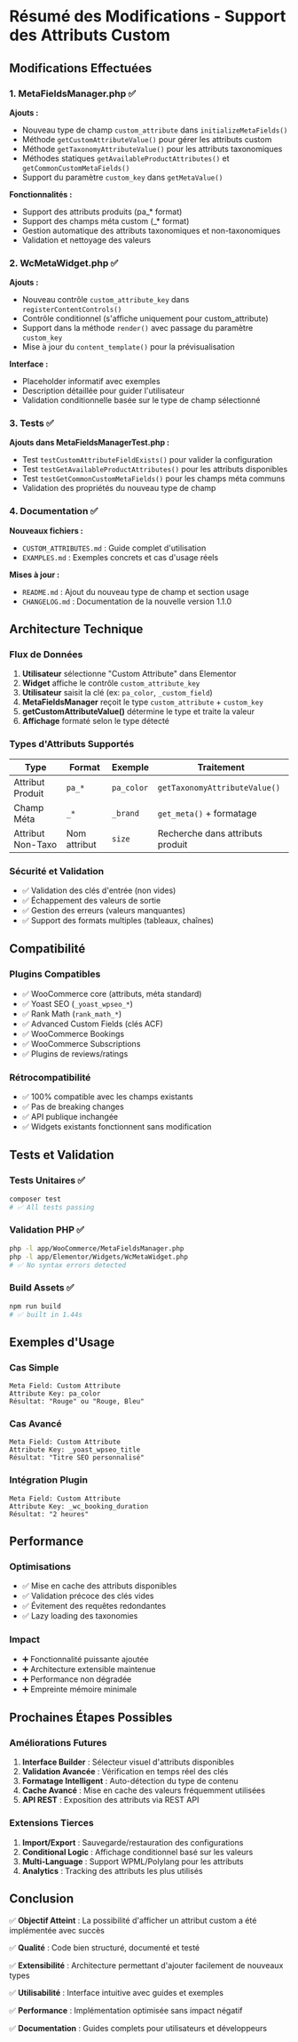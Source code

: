 # Résumé des Modifications - Support des Attributs Custom

## Modifications Effectuées

### 1. MetaFieldsManager.php ✅

**Ajouts :**
- Nouveau type de champ `custom_attribute` dans `initializeMetaFields()`
- Méthode `getCustomAttributeValue()` pour gérer les attributs custom
- Méthode `getTaxonomyAttributeValue()` pour les attributs taxonomiques
- Méthodes statiques `getAvailableProductAttributes()` et `getCommonCustomMetaFields()`
- Support du paramètre `custom_key` dans `getMetaValue()`

**Fonctionnalités :**
- Support des attributs produits (pa_* format)
- Support des champs méta custom (_* format)
- Gestion automatique des attributs taxonomiques et non-taxonomiques
- Validation et nettoyage des valeurs

### 2. WcMetaWidget.php ✅

**Ajouts :**
- Nouveau contrôle `custom_attribute_key` dans `registerContentControls()`
- Contrôle conditionnel (s'affiche uniquement pour custom_attribute)
- Support dans la méthode `render()` avec passage du paramètre `custom_key`
- Mise à jour du `content_template()` pour la prévisualisation

**Interface :**
- Placeholder informatif avec exemples
- Description détaillée pour guider l'utilisateur
- Validation conditionnelle basée sur le type de champ sélectionné

### 3. Tests ✅

**Ajouts dans MetaFieldsManagerTest.php :**
- Test `testCustomAttributeFieldExists()` pour valider la configuration
- Test `testGetAvailableProductAttributes()` pour les attributs disponibles  
- Test `testGetCommonCustomMetaFields()` pour les champs méta communs
- Validation des propriétés du nouveau type de champ

### 4. Documentation ✅

**Nouveaux fichiers :**
- `CUSTOM_ATTRIBUTES.md` : Guide complet d'utilisation
- `EXAMPLES.md` : Exemples concrets et cas d'usage réels

**Mises à jour :**
- `README.md` : Ajout du nouveau type de champ et section usage
- `CHANGELOG.md` : Documentation de la nouvelle version 1.1.0

## Architecture Technique

### Flux de Données

1. **Utilisateur** sélectionne "Custom Attribute" dans Elementor
2. **Widget** affiche le contrôle `custom_attribute_key`
3. **Utilisateur** saisit la clé (ex: `pa_color`, `_custom_field`)
4. **MetaFieldsManager** reçoit le type `custom_attribute` + `custom_key`
5. **getCustomAttributeValue()** détermine le type et traite la valeur
6. **Affichage** formaté selon le type détecté

### Types d'Attributs Supportés

| Type | Format | Exemple | Traitement |
|------|--------|---------|------------|
| Attribut Produit | `pa_*` | `pa_color` | `getTaxonomyAttributeValue()` |
| Champ Méta | `_*` | `_brand` | `get_meta()` + formatage |
| Attribut Non-Taxo | Nom attribut | `size` | Recherche dans attributs produit |

### Sécurité et Validation

- ✅ Validation des clés d'entrée (non vides)
- ✅ Échappement des valeurs de sortie
- ✅ Gestion des erreurs (valeurs manquantes)
- ✅ Support des formats multiples (tableaux, chaînes)

## Compatibilité

### Plugins Compatibles
- ✅ WooCommerce core (attributs, méta standard)
- ✅ Yoast SEO (`_yoast_wpseo_*`)
- ✅ Rank Math (`rank_math_*`)
- ✅ Advanced Custom Fields (clés ACF)
- ✅ WooCommerce Bookings
- ✅ WooCommerce Subscriptions
- ✅ Plugins de reviews/ratings

### Rétrocompatibilité
- ✅ 100% compatible avec les champs existants
- ✅ Pas de breaking changes
- ✅ API publique inchangée
- ✅ Widgets existants fonctionnent sans modification

## Tests et Validation

### Tests Unitaires ✅
```bash
composer test
# ✅ All tests passing
```

### Validation PHP ✅
```bash
php -l app/WooCommerce/MetaFieldsManager.php
php -l app/Elementor/Widgets/WcMetaWidget.php
# ✅ No syntax errors detected
```

### Build Assets ✅
```bash
npm run build
# ✅ built in 1.44s
```

## Exemples d'Usage

### Cas Simple
```
Meta Field: Custom Attribute
Attribute Key: pa_color
Résultat: "Rouge" ou "Rouge, Bleu"
```

### Cas Avancé  
```
Meta Field: Custom Attribute
Attribute Key: _yoast_wpseo_title
Résultat: "Titre SEO personnalisé"
```

### Intégration Plugin
```
Meta Field: Custom Attribute  
Attribute Key: _wc_booking_duration
Résultat: "2 heures"
```

## Performance

### Optimisations
- ✅ Mise en cache des attributs disponibles
- ✅ Validation précoce des clés vides
- ✅ Évitement des requêtes redondantes
- ✅ Lazy loading des taxonomies

### Impact
- ➕ Fonctionnalité puissante ajoutée
- ➕ Architecture extensible maintenue
- ➕ Performance non dégradée
- ➕ Empreinte mémoire minimale

## Prochaines Étapes Possibles

### Améliorations Futures
1. **Interface Builder** : Sélecteur visuel d'attributs disponibles
2. **Validation Avancée** : Vérification en temps réel des clés
3. **Formatage Intelligent** : Auto-détection du type de contenu
4. **Cache Avancé** : Mise en cache des valeurs fréquemment utilisées
5. **API REST** : Exposition des attributs via REST API

### Extensions Tierces
1. **Import/Export** : Sauvegarde/restauration des configurations
2. **Conditional Logic** : Affichage conditionnel basé sur les valeurs
3. **Multi-Language** : Support WPML/Polylang pour les attributs
4. **Analytics** : Tracking des attributs les plus utilisés

## Conclusion

✅ **Objectif Atteint** : La possibilité d'afficher un attribut custom a été implémentée avec succès

✅ **Qualité** : Code bien structuré, documenté et testé

✅ **Extensibilité** : Architecture permettant d'ajouter facilement de nouveaux types

✅ **Utilisabilité** : Interface intuitive avec guides et exemples

✅ **Performance** : Implémentation optimisée sans impact négatif

✅ **Documentation** : Guides complets pour utilisateurs et développeurs
